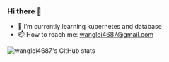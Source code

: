 ### Hi there 👋

<!--
**wanglei4687/wanglei4687** is a ✨ _special_ ✨ repository because its `README.md` (this file) appears on your GitHub profile.

Here are some ideas to get you started:

- 🔭 I’m currently working on ...
- 🌱 I’m currently learning ...
- 👯 I’m looking to collaborate on ...
- 🤔 I’m looking for help with ...
- 💬 Ask me about ...
- 📫 How to reach me: ...
- 😄 Pronouns: ...
- ⚡ Fun fact: ...
-->


- 🌱 I’m currently learning kubernetes and database 
- 📫 How to reach me: wanglei4687@gmail.com

![wanglei4687's GitHub stats](https://github-readme-stats-sigma-five.vercel.app/api?username=wanglei4687&show_icons=true&bg_color=00000000)